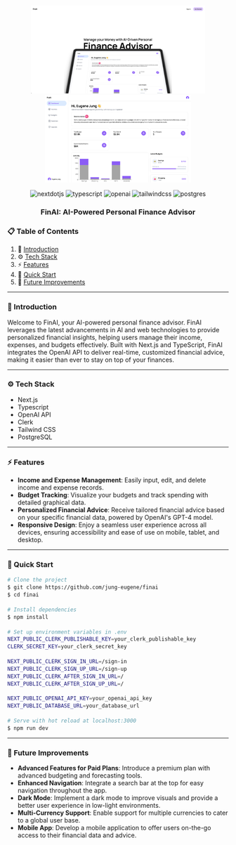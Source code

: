 <div align="center">
<p float="left">
  <img src="./public/home.png" height="200" />
  <img src="./public/dashboard.png" height="200" /> 
</p>

  <div>
    <img src="https://img.shields.io/badge/-Next_JS-black?style=for-the-badge&logoColor=white&logo=nextdotjs&color=000000" alt="nextdotjs" />
    <img src="https://img.shields.io/badge/-TypeScript-black?style=for-the-badge&logoColor=white&logo=typescript&color=3178C6" alt="typescript" />
    <img src="https://img.shields.io/badge/-openai-black?style=for-the-badge&logoColor=white&logo=openai&color=000000" alt="openai" />
    <img src="https://img.shields.io/badge/-Tailwind_CSS-black?style=for-the-badge&logoColor=white&logo=tailwindcss&color=06B6D4" alt="tailwindcss" />
    <img src="https://img.shields.io/badge/postgres-%23316192.svg?style=for-the-badge&logo=postgresql&logoColor=white" alt="postgres" />
    
  </div>

  <h3 align="center">FinAI: AI-Powered Personal Finance Advisor</h3>
</div>

### 📋 <a name="table">Table of Contents</a>

1. 🌱 [Introduction](#introduction)
2. ⚙️ [Tech Stack](#tech-stack)
3. ⚡️ [Features](#features)
4. 🏁 [Quick Start](#quick-start)
5. 🚀 [Future Improvements](#future)

---

### <a name="introduction">🌱 Introduction</a>

Welcome to FinAI, your AI-powered personal finance advisor. FinAI leverages the latest advancements in AI and web technologies to provide personalized financial insights, helping users manage their income, expenses, and budgets effectively. Built with Next.js and TypeScript, FinAI integrates the OpenAI API to deliver real-time, customized financial advice, making it easier than ever to stay on top of your finances.

---

### <a name="tech-stack">⚙️ Tech Stack</a>

- Next.js
- Typescript
- OpenAI API
- Clerk
- Tailwind CSS
- PostgreSQL

---

### <a name="features">⚡️ Features</a>

- **Income and Expense Management**: Easily input, edit, and delete income and expense records.
- **Budget Tracking**: Visualize your budgets and track spending with detailed graphical data.
- **Personalized Financial Advice**: Receive tailored financial advice based on your specific financial data, powered by OpenAI's GPT-4 model.
- **Responsive Design**: Enjoy a seamless user experience across all devices, ensuring accessibility and ease of use on mobile, tablet, and desktop.

---

### <a name="quick-start">🏁 Quick Start</a>

```bash
# Clone the project
$ git clone https://github.com/jung-eugene/finai
$ cd finai

# Install dependencies
$ npm install

# Set up environment variables in .env
NEXT_PUBLIC_CLERK_PUBLISHABLE_KEY=your_clerk_publishable_key
CLERK_SECRET_KEY=your_clerk_secret_key

NEXT_PUBLIC_CLERK_SIGN_IN_URL=/sign-in
NEXT_PUBLIC_CLERK_SIGN_UP_URL=/sign-up
NEXT_PUBLIC_CLERK_AFTER_SIGN_IN_URL=/
NEXT_PUBLIC_CLERK_AFTER_SIGN_UP_URL=/

NEXT_PUBLIC_OPENAI_API_KEY=your_openai_api_key
NEXT_PUBLIC_DATABASE_URL=your_database_url

# Serve with hot reload at localhost:3000
$ npm run dev
```

---

### <a name="future">🚀 Future Improvements</a>

- **Advanced Features for Paid Plans**: Introduce a premium plan with advanced budgeting and forecasting tools.
- **Enhanced Navigation**: Integrate a search bar at the top for easy navigation throughout the app.
- **Dark Mode**: Implement a dark mode to improve visuals and provide a better user experience in low-light environments.
- **Multi-Currency Support**: Enable support for multiple currencies to cater to a global user base.
- **Mobile App**: Develop a mobile application to offer users on-the-go access to their financial data and advice.
